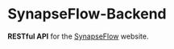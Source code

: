 # SynapseFlow-Backend
**RESTful API** for the [SynapseFlow](https://synapseflow.vercel.app/) website.
